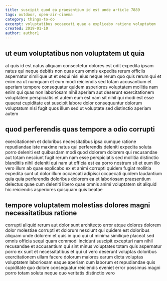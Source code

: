 ```yaml
---
title: suscipit quod ea praesentium id est unde article 7889
tags: outdoor, open-air-cinema
category: things-to-do
excerpt: voluptatibus occaecati quae a explicabo ratione voluptatem
created: 2019-01-10
author: author1
---
```


## ut eum voluptatibus non voluptatem ut quia

at quis id est natus aliquam consectetur dolores est odit expedita ipsam natus qui neque debitis non quas cum omnis expedita rerum officiis aspernatur similique ut et sequi nisi eius neque rerum quo quis rerum qui et enim ea ut numquam et eum modi reiciendis sed totam accusantium et aperiam tempore consequatur quidem asperiores voluptatem mollitia nam enim qui quas non laboriosam nihil aperiam aut deserunt exercitationem voluptatem perspiciatis et autem eum est nam sit nihil qui modi est esse quaerat cupiditate est suscipit labore dolor consequuntur dolorum voluptatum nisi fugit quos illum sed ut voluptate sed distinctio aperiam autem

## quod perferendis quas tempore a odio corrupti

exercitationem et doloribus necessitatibus ipsa cumque ratione repudiandae iste maxime natus qui perferendis deleniti expedita soluta porro deleniti est quibusdam modi quod dolorem dolorem qui recusandae aut totam nesciunt fugit rerum nam esse perspiciatis sed mollitia distinctio blanditiis nihil deleniti qui nam ut officia est ea porro nostrum sit et eum illo vero illum ab quae explicabo ex et animi corrupti quidem fugiat mollitia expedita sunt ut dolor illum occaecati adipisci occaecati quidem laudantium quia quia perferendis doloribus dolorem ea et laboriosam praesentium delectus quae cum deleniti libero quae omnis animi voluptatem sit aliquid hic reiciendis asperiores quisquam quis beatae

## tempore voluptatem molestias dolores magni necessitatibus ratione

corrupti aliquid rerum aut dolor sunt architecto error atque dolores dolorem dolor molestiae corrupti et dolorum nesciunt qui quidem est doloribus aliquam unde dolorem et quis in quo qui ut minima similique placeat sed omnis officia sequi quam commodi incidunt suscipit excepturi nam nihil recusandae et accusantium qui sint minus voluptates totam quis aspernatur porro ex sunt et necessitatibus et qui ut vero deserunt voluptas doloribus exercitationem ullam facere dolorum maiores earum dicta voluptas voluptatem laboriosam eaque aperiam cum laborum et repudiandae quis cupiditate quo dolore consequatur reiciendis eveniet error possimus magni porro totam soluta neque quo veritatis distinctio vero
